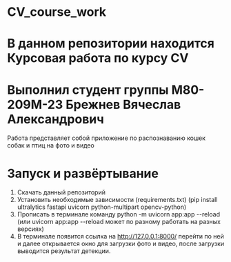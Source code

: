 # CV_course_work

# В данном репозитории находится Курсовая работа по курсу CV

# Выполнил студент группы М80-209М-23 Брежнев Вячеслав Александрович

Работа представляет собой приложение по распознаванию кошек собак и птиц на фото и видео

# Запуск и развёртывание

1. Скачать данный репозиторий
2. Установить необходимые зависимости (requirements.txt) (pip install ultralytics fastapi uvicorn python-multipart opencv-python)
3. Прописать в терминале команду python -m uvicorn app:app --reload (или uvicorn app:app --reload может по разному работать на разных версиях)
4. В терминале появится ссылка на http://127.0.0.1:8000/ перейти по ней и далее открывается окно для загрузки фото и видео, после загрузки выводится результат детекции.
